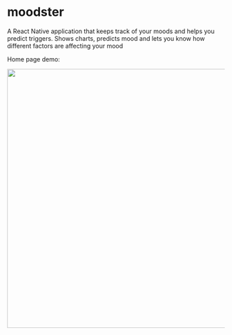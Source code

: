 # moodster
A React Native application that keeps track of your moods and helps you predict triggers.
Shows charts, predicts mood and lets you know how different factors are affecting your mood


Home page demo:

<img src="https://github.com/ankittrehan2000/moodster/blob/main/ezgif.com-gif-maker.gif" height="600" />
